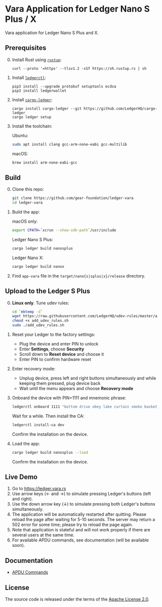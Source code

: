 # Vara Application for Ledger Nano S Plus / X

Vara application for Ledger Nano S Plus and X.

## Prerequisites

0. Install Rust using [`rustup`](https://rustup.rs/):

    ```
    curl --proto '=https' --tlsv1.2 -sSf https://sh.rustup.rs | sh
    ```

3. Install [`ledgerctl`](https://github.com/LedgerHQ/ledgerctl):

    ```
    pip3 install --upgrade protobuf setuptools ecdsa
    pip3 install ledgerwallet
    ```

2. Install [`cargo-ledger`](https://github.com/LedgerHQ/cargo-ledger):

    ```
    cargo install cargo-ledger --git https://github.com/LedgerHQ/cargo-ledger
    cargo ledger setup
    ```

3. Install the toolchain:

    Ubuntu:

    ```bash
    sudo apt install clang gcc-arm-none-eabi gcc-multilib
    ```

    macOS:

    ```bash
    brew install arm-none-eabi-gcc
    ```
## Build

0. Clone this repo:

    ```bash
    git clone https://github.com/gear-foundation/ledger-vara
    cd ledger-vara
    ```

1. Build the app:

    macOS only:

    ```bash
    export CPATH=`xcrun --show-sdk-path`/usr/include
    ```

    Ledger Nano S Plus:

    ```bash
    cargo ledger build nanosplus
    ```

    Ledger Nano X:

    ```bash
    cargo ledger build nanox
    ```

2. Find `app-vara` file in the `target/nano{s|splus|x}/release` directory.

## Upload to the Ledger S Plus

0. **Linux only**. Tune udev rules:

    ```bash
    cd `mktemp -d`
    wget https://raw.githubusercontent.com/LedgerHQ/udev-rules/master/add_udev_rules.sh
    chmod +x add_udev_rules.sh
    sudo ./add_udev_rules.sh
    ```

1. Reset your Ledger to the factory settings:

    - Plug the device and enter PIN to unlock
    - Enter **Settings**, choose **Security**
    - Scroll down to **Reset device** and choose it
    - Enter PIN to confirm hardware reset

2. Enter recovery mode:

    - Unplug device, press left and right buttons simultaneously and while keeping them pressed, plug device back
    - Wait until the menu appears and choose **Recovery mode**

3. Onboard the device with PIN=1111 and mnemonic phrase:

    ```bash
    ledgerctl onboard 1111 "bottom drive obey lake curtain smoke basket hold race lonely fit walk"
    ```

    Wait for a while. Then install the CA:

    ```bash
    ledgerctl install-ca dev
    ```

    Confirm the installation on the device.

4. Load the app:

    ```bash
    cargo ledger build nanosplus --load
    ```

    Confirm the installation on the device.

## Live Demo

1. Go to https://ledger.vara.rs
2. Use arrow keys (← and →) to simulate pressing Ledger's buttons (left and right).
3. Use the down arrow key (↓) to simulate pressing both Ledger's buttons simultaneously.
4. The application will be automatically restarted after quitting. Please reload the page after waiting for 5-10 seconds. The server may return a 502 error for some time; please try to reload the page again.
5. Note that application is stateful and will not work properly if there are several users at the same time.
6. For available APDU commands, see documentation (will be available soon).

## Documentation

- [APDU Commands](docs/apdu.md)

## License

The source code is released under the terms of the [Apache License 2.0](LICENSE).
